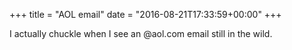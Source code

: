 +++
title = "AOL email"
date = "2016-08-21T17:33:59+00:00"
+++

I actually chuckle when I see an @aol.com email still in the wild.
			